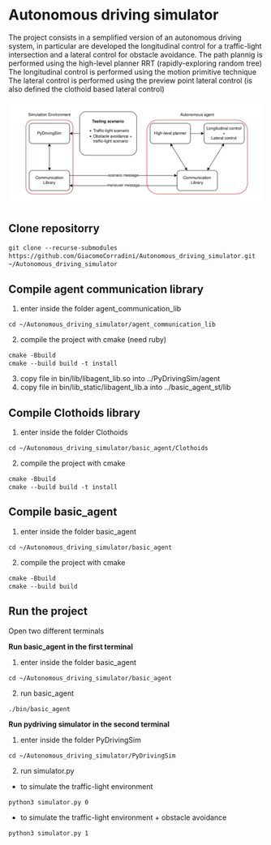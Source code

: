 # Autonomous driving simulator

The project consists in a semplified version of an autonomous driving system, in particular are developed the longitudinal control for a traffic-light intersection and a lateral control for obstacle avoidance.
The path plannig is performed using the high-level planner RRT (rapidly-exploring random tree)
The longitudinal control is performed using the motion primitive technique
The lateral control is performed using the preview point lateral control (is also defined the clothoid based lateral control)

![](Agent_logic.png)

## Clone repositorry

```
git clone --recurse-submodules  https://github.com/GiacomoCorradini/Autonomous_driving_simulator.git ~/Autonomous_driving_simulator
```

## Compile agent communication library

   1) enter inside the folder agent_communication_lib
```
cd ~/Autonomous_driving_simulator/agent_communication_lib
```
   2) compile the project with cmake (need ruby)
```
cmake -Bbuild
cmake --build build -t install
```
   3) copy file in bin/lib/libagent_lib.so into ../PyDrivingSim/agent
   4) copy file in bin/lib_static/libagent_lib.a into ../basic_agent_st/lib

## Compile Clothoids library

   1) enter inside the folder Clothoids
```
cd ~/Autonomous_driving_simulator/basic_agent/Clothoids
```
   2) compile the project with cmake
```
cmake -Bbuild
cmake --build build -t install
```

## Compile basic_agent

   1) enter inside the folder basic_agent
```
cd ~/Autonomous_driving_simulator/basic_agent
```
   2) compile the project with cmake
```   
cmake -Bbuild
cmake --build build
```
## Run the project

Open two different terminals

**Run basic_agent in the first terminal**

   1) enter inside the folder basic_agent
```
cd ~/Autonomous_driving_simulator/basic_agent
```
   2) run basic_agent
```
./bin/basic_agent
```

**Run pydriving simulator in the second terminal**

   1) enter inside the folder PyDrivingSim
```
cd ~/Autonomous_driving_simulator/PyDrivingSim
```
   2) run  simulator.py
   * to simulate the traffic-light environment
```
python3 simulator.py 0
```
   * to simulate the traffic-light environment + obstacle avoidance
```
python3 simulator.py 1
```